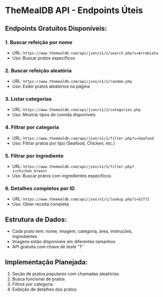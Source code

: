 # TheMealDB API - Endpoints Úteis

## Endpoints Gratuitos Disponíveis:

### 1. Buscar refeição por nome
- URL: `https://www.themealdb.com/api/json/v1/1/search.php?s=Arrabiata`
- Uso: Buscar pratos específicos

### 2. Buscar refeição aleatória
- URL: `https://www.themealdb.com/api/json/v1/1/random.php`
- Uso: Exibir pratos aleatórios na página

### 3. Listar categorias
- URL: `https://www.themealdb.com/api/json/v1/1/categories.php`
- Uso: Mostrar tipos de comida disponíveis

### 4. Filtrar por categoria
- URL: `https://www.themealdb.com/api/json/v1/1/filter.php?c=Seafood`
- Uso: Filtrar pratos por tipo (Seafood, Chicken, etc.)

### 5. Filtrar por ingrediente
- URL: `https://www.themealdb.com/api/json/v1/1/filter.php?i=chicken_breast`
- Uso: Buscar pratos com ingredientes específicos

### 6. Detalhes completos por ID
- URL: `https://www.themealdb.com/api/json/v1/1/lookup.php?i=52772`
- Uso: Obter receita completa

## Estrutura de Dados:
- Cada prato tem: nome, imagem, categoria, área, instruções, ingredientes
- Imagens estão disponíveis em diferentes tamanhos
- API gratuita com chave de teste "1"

## Implementação Planejada:
1. Seção de pratos populares com chamadas aleatórias
2. Busca funcional de pratos
3. Filtros por categoria
4. Exibição de detalhes dos pratos
